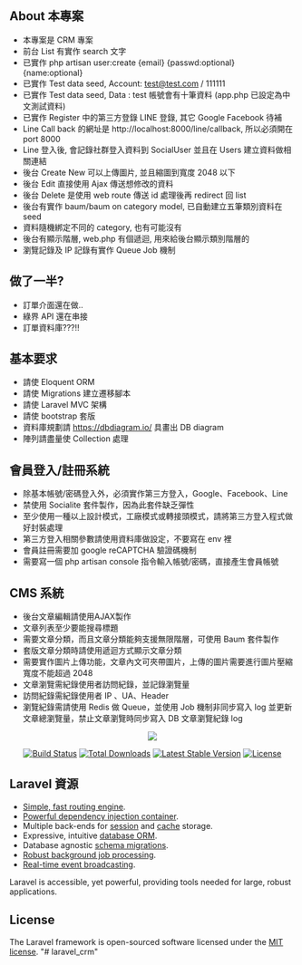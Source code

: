 ## About 本專案

- 本專案是 CRM 專案
- 前台 List 有實作 search 文字
- 已實作 php artisan user:create {email} {passwd:optional} {name:optional}
- 已實作 Test data seed, Account: test@test.com / 111111
- 已實作 Test data seed, Data : test 帳號會有十筆資料 (app.php 已設定為中文測試資料)
- 已實作 Register 中的第三方登錄 LINE 登錄, 其它 Google Facebook 待補
- Line Call back 的網址是 http://localhost:8000/line/callback, 所以必須開在 port 8000
- Line 登入後, 會記錄社群登入資料到 SocialUser 並且在 Users 建立資料做相關連結
- 後台 Create New 可以上傳圖片, 並且縮圖到寬度 2048 以下
- 後台 Edit 直接使用 Ajax 傳送想修改的資料
- 後台 Delete 是使用 web route 傳送 id 處理後再 redirect 回 list
- 後台有實作 baum/baum on category model, 已自動建立五筆類別資料在 seed
- 資料隨機綁定不同的 category, 也有可能沒有
- 後台有顯示階層, web.php 有個遞迴, 用來給後台顯示類別階層的
- 瀏覽記錄及 IP 記錄有實作 Queue Job 機制
 
## 做了一半?

- 訂單介面還在做..
- 綠界 API 還在串接
- 訂單資料庫???!!

## 基本要求

- 請使 Eloquent ORM
- 請使 Migrations 建⽴遷移腳本
- 請使 Laravel MVC 架構
- 請使 bootstrap 套版
- 資料庫規劃請 https://dbdiagram.io/ 具畫出 DB diagram
- 陣列請盡量使 Collection 處理

## 會員登入/註冊系統
- 除基本帳號/密碼登⼊外，必須實作第三方登入，Google、Facebook、Line
- 禁使用 Socialite 套件製作，因為此套件缺乏彈性
- 至少使用一種以上設計模式，⼯廠模式或轉接頭模式，請將第三⽅登⼊程式做好封裝處理
- 第三方登入相關參數請使⽤資料庫做設定，不要寫在 env 裡
- 會員註冊需要加 google reCAPTCHA 驗證碼機制
- 需要寫一個 php artisan console 指令輸⼊帳號/密碼，直接產生會員帳號
  
  
## CMS 系統
- 後台⽂章編輯請使⽤AJAX製作
- ⽂章列表⾄少要能搜尋標題
- 需要⽂章分類，⽽且⽂章分類能夠⽀援無限階層，可使⽤ Baum 套件製作
- 套版⽂章分類時請使⽤遞迴⽅式顯⽰⽂章分類
- 需要實作圖⽚上傳功能，⽂章內⽂可夾帶圖⽚，上傳的圖⽚需要進⾏圖⽚壓縮寬度不能超過 2048
- ⽂章瀏覽需紀錄使⽤者訪問紀錄，並記錄瀏覽量
- 訪問紀錄需紀錄使⽤者 IP 、UA、Header
- 瀏覽紀錄需請使⽤ Redis 做 Queue，並使⽤ Job 機制⾮同步寫⼊ log 並更新⽂章總瀏覽量，禁⽌⽂章瀏覽時同步寫⼊ DB ⽂章瀏覽紀錄 log  
  
<p align="center"><img src="https://laravel.com/assets/img/components/logo-laravel.svg"></p>

<p align="center">
<a href="https://travis-ci.org/laravel/framework"><img src="https://travis-ci.org/laravel/framework.svg" alt="Build Status"></a>
<a href="https://packagist.org/packages/laravel/framework"><img src="https://poser.pugx.org/laravel/framework/d/total.svg" alt="Total Downloads"></a>
<a href="https://packagist.org/packages/laravel/framework"><img src="https://poser.pugx.org/laravel/framework/v/stable.svg" alt="Latest Stable Version"></a>
<a href="https://packagist.org/packages/laravel/framework"><img src="https://poser.pugx.org/laravel/framework/license.svg" alt="License"></a>
</p>

## Laravel 資源

- [Simple, fast routing engine](https://laravel.com/docs/routing).
- [Powerful dependency injection container](https://laravel.com/docs/container).
- Multiple back-ends for [session](https://laravel.com/docs/session) and [cache](https://laravel.com/docs/cache) storage.
- Expressive, intuitive [database ORM](https://laravel.com/docs/eloquent).
- Database agnostic [schema migrations](https://laravel.com/docs/migrations).
- [Robust background job processing](https://laravel.com/docs/queues).
- [Real-time event broadcasting](https://laravel.com/docs/broadcasting).

Laravel is accessible, yet powerful, providing tools needed for large, robust applications.

## License

The Laravel framework is open-sourced software licensed under the [MIT license](https://opensource.org/licenses/MIT).
"# laravel_crm" 
